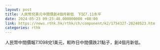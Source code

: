 ```yaml
---
layout: post
title: 人民幣兌美元中間價創4個月新低　下試7.11水平
date: 2024-05-23 09:23:48.000000000 +08:00
link: https://news.rthk.hk/rthk/ch/component/k2/1754327-20240523.htm
categories: rthk
---
```


人民幣中間價報7.1098兌1美元，較昨日中間價跌21點子，創4個月新低。
